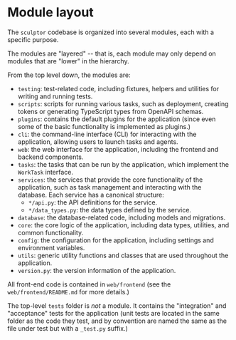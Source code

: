 # Module layout

The `sculptor` codebase is organized into several modules, each with a specific purpose.

The modules are "layered" -- that is, each module may only depend on modules that are "lower" in the hierarchy.

From the top level down, the modules are:

- `testing`: test-related code, including fixtures, helpers and utilities for writing and running tests.
- `scripts`: scripts for running various tasks, such as deployment, creating tokens or generating TypeScript types from OpenAPI schemas.
- `plugins`: contains the default plugins for the application (since even some of the basic functionality is implemented as plugins.)
- `cli`: the command-line interface (CLI) for interacting with the application, allowing users to launch tasks and agents.
- `web`: the web interface for the application, including the frontend and backend components.
- `tasks`: the tasks that can be run by the application, which implement the `WorkTask` interface.
- `services`: the services that provide the core functionality of the application, such as task management and interacting with the database.  Each service has a canonical structure:
  - `*/api.py`: the API definitions for the service.
  - `*/data_types.py`: the data types defined by the service.
- `database`: the database-related code, including models and migrations.
- `core`: the core logic of the application, including data types, utilities, and common functionality.
- `config`: the configuration for the application, including settings and environment variables.
- `utils`: generic utility functions and classes that are used throughout the application.
- `version.py`: the version information of the application.

All front-end code is contained in `web/frontend` (see the `web/frontend/README.md` for more details.)

The top-level `tests` folder is *not* a module.
It contains the "integration" and "acceptance" tests for the application
(unit tests are located in the same folder as the code they test, and by convention are named the same as the file under test but with a `_test.py` suffix.)
